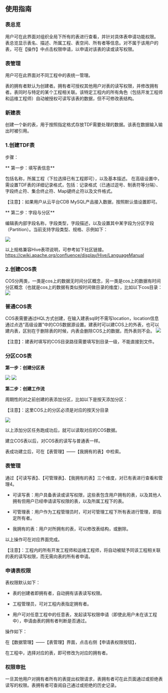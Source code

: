 ## 使用指南

### 表总览

用户可在此界面对组织全局下所有的表进行查看，并针对具体表申请功能权限。
表总览显示表名、描述、所属工程、表空间、所有者等信息。对不属于该用户的表，可在【操作】中点击权限申请，以申请对该表的读或读写权限。

### 表管理

用户可在此界面对不同工程中的表统一管理。

表的拥有者默认为创建者。拥有者可授权其他用户对表的读写权限，并修改拥有者。表同时与特定的某个工程相关联。该特定工程内的所有角色（包括开发工程师和运维工程师）自动被授权可读写该表的数据，但不可修改表结构。

### 新建表

创建一个新的表，用于按照指定格式存放TDF需要处理的数据。该表在数据输入输出时被引用。

### 1.创建TDF表

步骤：

** 第一步：填写表信息**

包括名称，所属工程（下拉选择已有工程即可），以及基本描述。
在高级设置中，需设置TDF表的详细记录格式，包括：记录格式（已通过逗号、制表符等分隔）、字段终止符、集合终止符、Map键终止符以及文件格式。

【注意】：如果用户从云平台CDB MySQL产品接入数据，按照默认值设置即可。

** 第二步：字段与分区**

编辑表内部字段名称，字段类型，字段描述，以及设置其中某字段为分区字段（Partition）。当前支持字段类型、规格、示例如下：

![](http://imgcache.tce.fsphere.cn/static/mc.qcloudimg.com/static/img/b7b079fbc49bea3c7a1454af44827550/image.png)

以上规格兼容Hive表项说明，可参考如下社区链接。
https://cwiki.apache.org/confluence/display/Hive/LanguageManual

### 2.创建COS表

COS分两类，一类是cos上的数据无时间分区概念，另一类是cos上的数据有时间分区概念（也就是cos上的数据有类似按时间做目录的维度），比如以下cos目录：
![](http://imgcache.tce.fsphere.cn/static/mc.qcloudimg.com/static/img/8aac92adfa282c588df812cf48c631b3/image.png)

### 普通COS表

COS表需要通过HQL方式创建，在输入建表sql时不需写location，location信息通过点选“高级设置”中的COS数据源设置。建表时可以建COS上的外表，也可以建内表，区别在于删除表的时候，内表会删除COS上的数据，而外表则不会。
![](http://imgcache.tce.fsphere.cn/static/mc.qcloudimg.com/static/img/08ad0ec727d9fcd05d488638184e6c98/image.png)

【注意】：建表时填写的COS目录路径需要填写到目录一级，不能直接到文件。

### 分区COS表

**第一步：创建分区表**

![](http://imgcache.tce.fsphere.cn/static/mc.qcloudimg.com/static/img/46f7cad6c41b893f45658d1101ad9fc8/image.png)
![](http://imgcache.tce.fsphere.cn/static/mc.qcloudimg.com/static/img/a61951c161b8844dc4d068039f061244/image.png)

**第二步：创建工作流**

周期性的对之前创建的表添加分区，比如以下是按天添加分区：

【注意】：这里COS上的分区必须是对应的按天分目录

![](http://imgcache.tce.fsphere.cn/static/mc.qcloudimg.com/static/img/a3e3845820a5569e179f44fb9371110b/image.png)

以上添加分区任务跑成功后，就可以读取对应的COS数据。

建立COS表以后，对COS表的读写与普通表一样。

表成功建立后，可在【表管理】——【我拥有的表】中检索。

### 表管理

通过【可读写表】、【可管理表】、【我拥有的表】三个维度，对已有表进行查看和管理4。

- 可读写表：用户具备表读或读写权限，这些表包含用户拥有的表，以及其他人拥有但用户已经申请读写权限的表，以及所属工程下的表。

- 可管理表：用户作为工程管理员时，可对可管理工程下所有表进行管理，即指定所有者。

- 我拥有的表：用户对所拥有的表，可以修改表结构，或删除。

以上操作可在对应界面完成。

【注意】：工程内的所有开发工程师和运维工程师，将自动被赋予同该工程相关联的表的读写权限，而无需向表的所有者申请。

### 申请表权限

表权限默认如下：

- 表的创建者即拥有者，自动拥有该表读写权限。

- 工程管理员，可对工程内表指定拥有者。

- 用户可对任意工程中的任意表，发起读写权限申请（即使此用户未在该工程中），申请由表的拥有者判断是否通过。

操作如下：

在【数据管理】——【表管理】界面，点击右侧【申请表权限按钮】，

在工程中，选择对应的表，即可修改为对应的拥有者。

### 权限审批

一旦其他用户对拥有者所有的表提出权限请求，表拥有者可在此页面通过或拒绝表读写的权限。表拥有者可查阅自己通过或拒绝的历史记录。

